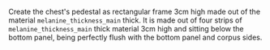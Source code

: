 Create the chest's pedestal as rectangular frame 3cm high made out of the material `melanine_thickness_main` thick. It is made out of four strips of `melanine_thickness_main` thick material 3cm high and sitting below the bottom panel, being perfectly flush with the bottom panel and corpus sides.